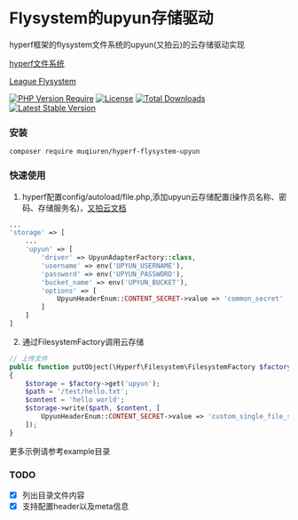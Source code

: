 # Flysystem的upyun存储驱动

hyperf框架的flysystem文件系统的upyun(又拍云)的云存储驱动实现

[hyperf文件系统](https://hyperf.wiki/3.1/#/zh-cn/filesystem)

[League Flysystem](https://github.com/thephpleague/flysystem)

[![PHP Version Require](https://poser.pugx.org/muqiuren/hyperf-flysystem-upyun/require/php)](https://packagist.org/packages/muqiuren/hyperf-flysystem-upyun)
[![License](https://poser.pugx.org/muqiuren/hyperf-flysystem-upyun/license)](https://packagist.org/packages/muqiuren/hyperf-flysystem-upyun)
[![Total Downloads](https://poser.pugx.org/muqiuren/hyperf-flysystem-upyun/downloads)](https://packagist.org/packages/muqiuren/hyperf-flysystem-upyun)
[![Latest Stable Version](https://poser.pugx.org/muqiuren/hyperf-flysystem-upyun/v)](https://packagist.org/packages/muqiuren/hyperf-flysystem-upyun)

### 安装

```shell
composer require muqiuren/hyperf-flysystem-upyun
```

### 快速使用

1. hyperf配置config/autoload/file.php,添加upyun云存储配置(操作员名称、密码、存储服务名)，[又拍云文档](https://help.upyun.com/knowledge-base/quick_start/)

```php
...
'storage' => [
    ...
    'upyun' => [
        'driver' => UpyunAdapterFactory::class,
        'username' => env('UPYUN_USERNAME'),
        'password' => env('UPYUN_PASSWORD'),
        'bucket_name' => env('UPYUN_BUCKET'),
        'options' => [
            UpyunHeaderEnum::CONTENT_SECRET->value => 'common_secret'
        ]
    ]
]
```

2. 通过FilesystemFactory调用云存储

```php
// 上传文件
public function putObject(\Hyperf\Filesystem\FilesystemFactory $factory)
{
    $storage = $factory->get('upyun');
    $path = '/test/hello.txt';
    $content = 'hello world';
    $storage->write($path, $content, [
        UpyunHeaderEnum::CONTENT_SECRET->value => 'custom_single_file_secret'
    ]);
}
```

更多示例请参考example目录

### TODO

- [x] 列出目录文件内容
- [x] 支持配置header以及meta信息
